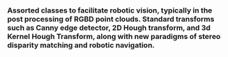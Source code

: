 <h3>Assorted classes to facilitate robotic vision, typically in the post processing of RGBD point clouds. Standard transforms such as Canny edge detector, 2D Hough transform, and 3d Kernel Hough Transform, along with new paradigms of stereo disparity matching and robotic navigation.</h3>